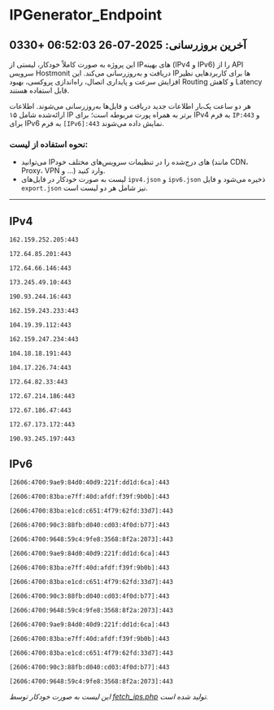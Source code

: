 # IPGenerator_Endpoint

## آخرین بروزرسانی: 2025-07-26 06:52:03 +0330

این پروژه به صورت کاملاً خودکار، لیستی از IPهای بهینه (IPv4 و IPv6) را از API سرویس Hostmonit دریافت و به‌روزرسانی می‌کند. این IPها برای کاربردهایی نظیر افزایش سرعت و پایداری اتصال، راه‌اندازی پروکسی، بهبود Routing و کاهش Latency قابل استفاده هستند.

هر دو ساعت یک‌بار اطلاعات جدید دریافت و فایل‌ها به‌روزرسانی می‌شوند. اطلاعات ارائه‌شده شامل ۱۵ IP برتر به همراه پورت مربوطه است؛ برای IPv4 به فرم `IP:443` و برای IPv6 به فرم `[IPv6]:443` نمایش داده می‌شوند.

### نحوه استفاده از لیست:
- می‌توانید IPهای درج‌شده را در تنظیمات سرویس‌های مختلف خود (مانند CDN، Proxy، VPN و ...) وارد کنید.
- لیست به صورت خودکار در فایل‌های `ipv4.json` و `ipv6.json` ذخیره می‌شود و فایل `export.json` نیز شامل هر دو لیست است.

---

## IPv4
```
162.159.252.205:443
```
```
172.64.85.201:443
```
```
172.64.66.146:443
```
```
173.245.49.10:443
```
```
190.93.244.16:443
```
```
162.159.243.233:443
```
```
104.19.39.112:443
```
```
162.159.247.234:443
```
```
104.18.18.191:443
```
```
104.17.226.74:443
```
```
172.64.82.33:443
```
```
172.67.214.186:443
```
```
172.67.186.47:443
```
```
172.67.173.172:443
```
```
190.93.245.197:443
```

## IPv6
```
[2606:4700:9ae9:84d0:40d9:221f:dd1d:6ca]:443
```
```
[2606:4700:83ba:e7ff:40d:afdf:f39f:9b0b]:443
```
```
[2606:4700:83ba:e1cd:c651:4f79:62fd:33d7]:443
```
```
[2606:4700:90c3:88fb:d040:cd03:4f0d:b77]:443
```
```
[2606:4700:9648:59c4:9fe8:3568:8f2a:2073]:443
```
```
[2606:4700:9ae9:84d0:40d9:221f:dd1d:6ca]:443
```
```
[2606:4700:83ba:e7ff:40d:afdf:f39f:9b0b]:443
```
```
[2606:4700:83ba:e1cd:c651:4f79:62fd:33d7]:443
```
```
[2606:4700:90c3:88fb:d040:cd03:4f0d:b77]:443
```
```
[2606:4700:9648:59c4:9fe8:3568:8f2a:2073]:443
```
```
[2606:4700:9ae9:84d0:40d9:221f:dd1d:6ca]:443
```
```
[2606:4700:83ba:e7ff:40d:afdf:f39f:9b0b]:443
```
```
[2606:4700:83ba:e1cd:c651:4f79:62fd:33d7]:443
```
```
[2606:4700:90c3:88fb:d040:cd03:4f0d:b77]:443
```
```
[2606:4700:9648:59c4:9fe8:3568:8f2a:2073]:443
```

*این لیست به صورت خودکار توسط [fetch_ips.php](scripts/fetch_ips.php) تولید شده است.*
